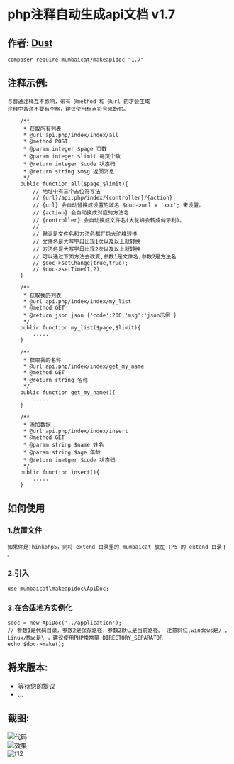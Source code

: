 # php注释自动生成api文档   v1.7
作者: [Dust](http://dust101.lofter.com)  
----
```  
composer require mumbaicat/makeapidoc "1.7"
```  

## 注释示例:
	与普通注释互不影响，带有 @method 和 @url 的才会生成  
    注释中备注不要有空格，建议使用标点符号来断句。  
```
    /**
     * 获取所有列表
     * @url api.php/index/index/all
     * @method POST
     * @param integer $page 页数
     * @param integer $limit 每页个数
     * @return integer $code 状态码
     * @return string $msg 返回消息
     */
    public function all($page,$limit){
    	// 地址中有三个占位符写法
    	// {url}/api.php/index/{controller}/{action}
        // {url} 会自动替换成设置的域名 $doc->url = 'xxx'; 来设置。
    	// {action} 会自动换成对应的方法名
    	// {controller} 会自动换成文件名(大驼峰会转成匈牙利)。
    	// --------------------------------
    	// 默认是文件名和方法名都开启大驼峰转换
    	// 文件名是大写字母出现1次以及以上就转换
    	// 方法名是大写字母出现2次以及以上就转换
        // 可以通过下面方法去改变,参数1是文件名,参数2是方法名
	    // $doc->setChange(true,true);
	    // $doc->setTime(1,2);
    }

    /**
     * 获取我的列表
     * @url api.php/index/index/my_list
     * @method GET
     * @return json json {'code':200,'msg':'json示例'}
     */
    public function my_list($page,$limit){
    	.....
    }

    /**
     * 获取我的名称
     * @url api.php/index/index/get_my_name
     * @method GET
     * @return string 名称
     */
    public function get_my_name(){
    	.....
    }

    /**
     * 添加数据
     * @url api.php/index/index/insert
     * @method GET
     * @param string $name 姓名
     * @param string $age 年龄
     * @return inetger $code 状态码
     */
    public function insert(){
    	.....
    }
```    

## 如何使用  

### 1.放置文件
	如果你是Thinkphp5，则将 extend 目录里的 mumbaicat 放在 TP5 的 extend 目录下 。

### 2.引入
    use mumbaicat\makeapidoc\ApiDoc;

### 3.在合适地方实例化
	$doc = new ApiDoc('../application');
	// 参数1是代码目录，参数2是保存路径，参数2默认是当前路径。 注意斜杠,windows是/ ，Linux/Mac是\ ，建议使用PHP常常量 DIRECTORY_SEPARATOR
	echo $doc->make();  

## 将来版本:
 * 等待您的提议 
 * ...  

## 截图:
![代码](https://github.com/mumbaicat/makeapidoc/raw/master/screenshot/code.png)  
![效果](https://github.com/mumbaicat/makeapidoc/raw/master/screenshot/html.png)  
![f12](https://github.com/mumbaicat/makeapidoc/raw/master/screenshot/request.png)  
